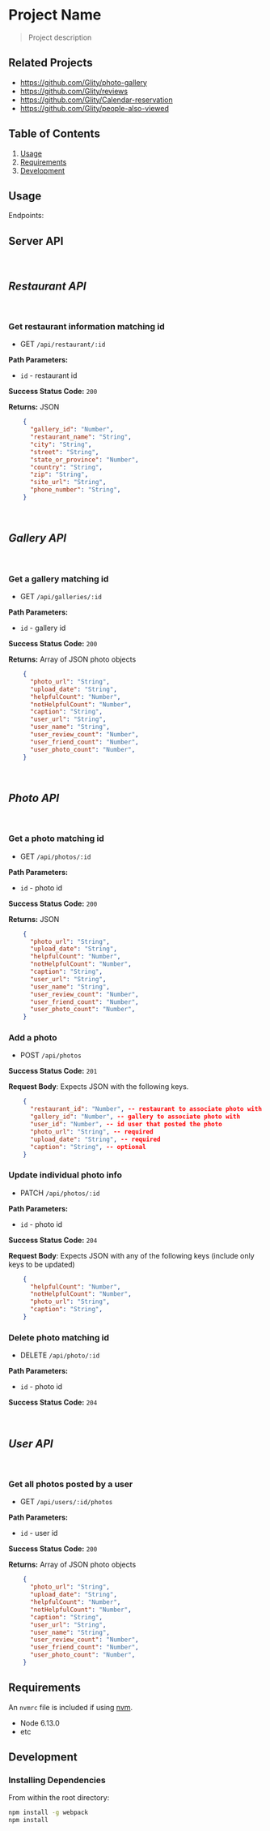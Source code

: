 # Project Name

> Project description

## Related Projects

  - https://github.com/Glity/photo-gallery
  - https://github.com/Glity/reviews
  - https://github.com/Glity/Calendar-reservation
  - https://github.com/Glity/people-also-viewed

## Table of Contents

1. [Usage](#Usage)
1. [Requirements](#requirements)
1. [Development](#development)

## Usage

Endpoints:

## Server API

</br>

## *Restaurant API*

</br>

### Get restaurant information matching id
  * GET `/api/restaurant/:id`

**Path Parameters:**
  * `id` - restaurant id

**Success Status Code:** `200`

**Returns:** JSON

```json
    {
      "gallery_id": "Number",
      "restaurant_name": "String",
      "city": "String",
      "street": "String",
      "state_or_province": "Number",
      "country": "String",
      "zip": "String",
      "site_url": "String",
      "phone_number": "String",
    }
```

</br>

## *Gallery API*

</br>


### Get a gallery matching id
  * GET `/api/galleries/:id`

**Path Parameters:**
  * `id` - gallery id

**Success Status Code:** `200`

**Returns:** Array of JSON photo objects

```json
    {
      "photo_url": "String",
      "upload_date": "String",
      "helpfulCount": "Number",
      "notHelpfulCount": "Number",
      "caption": "String",
      "user_url": "String",
      "user_name": "String",
      "user_review_count": "Number",
      "user_friend_count": "Number",
      "user_photo_count": "Number",
    }
```

</br>

## *Photo API*

</br>

### Get a photo matching id
  * GET `/api/photos/:id`

**Path Parameters:**
  * `id` - photo id

**Success Status Code:** `200`

**Returns:** JSON

```json
    {
      "photo_url": "String",
      "upload_date": "String",
      "helpfulCount": "Number",
      "notHelpfulCount": "Number",
      "caption": "String",
      "user_url": "String",
      "user_name": "String",
      "user_review_count": "Number",
      "user_friend_count": "Number",
      "user_photo_count": "Number",
    }
```

### Add a photo
  * POST `/api/photos`

**Success Status Code:** `201`

**Request Body**: Expects JSON with the following keys.

```json
    {
      "restaurant_id": "Number", -- restaurant to associate photo with
      "gallery_id": "Number", -- gallery to associate photo with
      "user_id": "Number", -- id user that posted the photo
      "photo_url": "String", -- required
      "upload_date": "String", -- required
      "caption": "String", -- optional
    }
```


### Update individual photo info
  * PATCH `/api/photos/:id`

**Path Parameters:**
  * `id` - photo id

**Success Status Code:** `204`

**Request Body**: Expects JSON with any of the following keys (include only keys to be updated)

```json
    {
      "helpfulCount": "Number",
      "notHelpfulCount": "Number",
      "photo_url": "String",
      "caption": "String",
    }
```

### Delete photo matching id
  * DELETE `/api/photo/:id`

**Path Parameters:**
  * `id` - photo id

**Success Status Code:** `204`

</br>

## *User API*

</br>

### Get all photos posted by a user
  * GET `/api/users/:id/photos`

**Path Parameters:**
  * `id` - user id

**Success Status Code:** `200`

**Returns:** Array of JSON photo objects

```json
    {
      "photo_url": "String",
      "upload_date": "String",
      "helpfulCount": "Number",
      "notHelpfulCount": "Number",
      "caption": "String",
      "user_url": "String",
      "user_name": "String",
      "user_review_count": "Number",
      "user_friend_count": "Number",
      "user_photo_count": "Number",
    }
```

## Requirements

An `nvmrc` file is included if using [nvm](https://github.com/creationix/nvm).

- Node 6.13.0
- etc

## Development

### Installing Dependencies

From within the root directory:

```sh
npm install -g webpack
npm install
```

